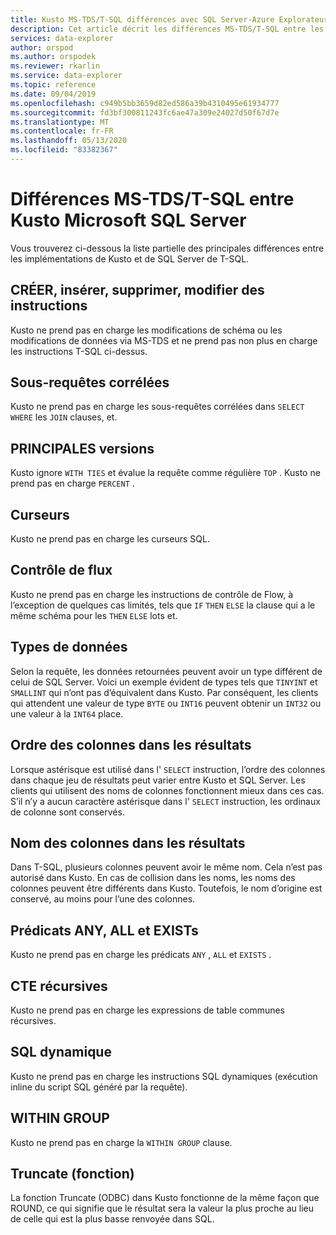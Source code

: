 ```yaml
---
title: Kusto MS-TDS/T-SQL différences avec SQL Server-Azure Explorateur de données
description: Cet article décrit les différences MS-TDS/T-SQL entre les Microsoft SQL Server Kusto dans Azure Explorateur de données.
services: data-explorer
author: orspod
ms.author: orspodek
ms.reviewer: rkarlin
ms.service: data-explorer
ms.topic: reference
ms.date: 09/04/2019
ms.openlocfilehash: c949b5bb3659d82ed586a39b4310495e61934777
ms.sourcegitcommit: fd3bf300811243fc6ae47a309e24027d50f67d7e
ms.translationtype: MT
ms.contentlocale: fr-FR
ms.lasthandoff: 05/13/2020
ms.locfileid: "83382367"
---
```

# <a name="ms-tdst-sql-differences-between-kusto-microsoft-sql-server"></a>Différences MS-TDS/T-SQL entre Kusto Microsoft SQL Server

Vous trouverez ci-dessous la liste partielle des principales différences entre les implémentations de Kusto et de SQL Server de T-SQL.

## <a name="create-insert-drop-alter-statements"></a>CRÉER, insérer, supprimer, modifier des instructions

Kusto ne prend pas en charge les modifications de schéma ou les modifications de données via MS-TDS et ne prend pas non plus en charge les instructions T-SQL ci-dessus.

## <a name="correlated-sub-queries"></a>Sous-requêtes corrélées

Kusto ne prend pas en charge les sous-requêtes corrélées dans `SELECT` `WHERE` les `JOIN` clauses, et.

## <a name="top-flavors"></a>PRINCIPALES versions

Kusto ignore `WITH TIES` et évalue la requête comme régulière `TOP` .
Kusto ne prend pas en charge `PERCENT` .

## <a name="cursors"></a>Curseurs

Kusto ne prend pas en charge les curseurs SQL.

## <a name="flow-control"></a>Contrôle de flux

Kusto ne prend pas en charge les instructions de contrôle de Flow, à l’exception de quelques cas limités, tels que `IF` `THEN` `ELSE` la clause qui a le même schéma pour les `THEN` `ELSE` lots et.

## <a name="data-types"></a>Types de données

Selon la requête, les données retournées peuvent avoir un type différent de celui de SQL Server.
Voici un exemple évident de types tels que `TINYINT` et `SMALLINT` qui n’ont pas d’équivalent dans Kusto. Par conséquent, les clients qui attendent une valeur de type `BYTE` ou `INT16` peuvent obtenir un `INT32` ou une valeur à la `INT64` place.

## <a name="column-order-in-results"></a>Ordre des colonnes dans les résultats

Lorsque astérisque est utilisé dans l' `SELECT` instruction, l’ordre des colonnes dans chaque jeu de résultats peut varier entre Kusto et SQL Server. Les clients qui utilisent des noms de colonnes fonctionnent mieux dans ces cas.
S’il n’y a aucun caractère astérisque dans l' `SELECT` instruction, les ordinaux de colonne sont conservés.

## <a name="columns-name-in-results"></a>Nom des colonnes dans les résultats

Dans T-SQL, plusieurs colonnes peuvent avoir le même nom. Cela n’est pas autorisé dans Kusto.
En cas de collision dans les noms, les noms des colonnes peuvent être différents dans Kusto.
Toutefois, le nom d’origine est conservé, au moins pour l’une des colonnes.

## <a name="any-all-and-exists-predicates"></a>Prédicats ANY, ALL et EXISTs

Kusto ne prend pas en charge les prédicats `ANY` , `ALL` et `EXISTS` .

## <a name="recursive-ctes"></a>CTE récursives

Kusto ne prend pas en charge les expressions de table communes récursives.

## <a name="dynamic-sql"></a>SQL dynamique

Kusto ne prend pas en charge les instructions SQL dynamiques (exécution inline du script SQL généré par la requête).

## <a name="within-group"></a>WITHIN GROUP

Kusto ne prend pas en charge la `WITHIN GROUP` clause.

## <a name="truncate-function"></a>Truncate (fonction)

La fonction Truncate (ODBC) dans Kusto fonctionne de la même façon que ROUND, ce qui signifie que le résultat sera la valeur la plus proche au lieu de celle qui est la plus basse renvoyée dans SQL.